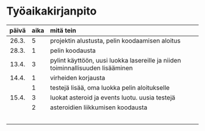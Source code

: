 # Työaikakirjanpito

| päivä | aika | mitä tein  |
| :----:|:-----| :-----|
| 26.3. |  5   | projektin alustusta, pelin koodaamisen aloitus |
| 28.3. |  1   | pelin koodausta |
| 13.4. |  3   | pylint käyttöön, uusi luokka lasereille ja niiden toiminnallisuuden lisääminen |
| 14.4. |  1   | virheiden korjausta |
|       |  1   | testejä lisää, oma luokka pelin aloitukselle |
| 15.4. |  3   | luokat asteroid ja events luotu. uusia testejä |
|       |  2   | asteroidien liikkumisen koodausta |
|       |      |  |
|       |      |  |
|       |      |  |
|       |      |  |
|       |      |  | 
